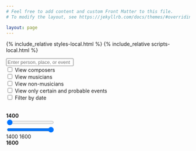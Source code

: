 ```yaml
---
# Feel free to add content and custom Front Matter to this file.
# To modify the layout, see https://jekyllrb.com/docs/themes/#overriding-theme-defaults

layout: page
---
```


{% include_relative styles-local.html %}
{% include_relative scripts-local.html %}

<div class="search-bar">
    <input type="text" id="input" onkeyup="UserSearch()" placeholder="Enter person, place, or event">
    <span id="search-count"></span>
    <div class="checkbox-container">
    <div class="checkbox-item">
        <input type="checkbox" id="composer-select" name="composer-select" value="composer-select">
        <label for="composer-select">
            <span class="color-sample" style="background-color: #440154;"></span>
            View composers
        </label>
    </div>
    <div class="checkbox-item">
        <input type="checkbox" id="musician-select" name="musician-select" value="musician-select">
        <label for="musician-select">
            <span class="color-sample" style="background-color: #23ed5c;"></span>
            View musicians
        </label>
    </div>
    <div class="checkbox-item">
        <input type="checkbox" id="non-musician-select" name="non-musician-select" value="non-musician-select">
        <label for="non-musician-select">
            <span class="color-sample" style="background-color: #fde725;"></span>
            View non-musicians
        </label>
    </div>
</div>
</div>
<div class="checkbox-item">
    <input type="checkbox" id="certainty-select" name="certainty-select" value="certainty-select">
    <label for="certainty-select">View only certain and probable events</label>
</div>
<div class="checkbox-item">
    <input type="checkbox" id="chronology-select" name="chronology-select" value="chronology-select">
    <label for="chronology-select">Filter by date</label>
</div>

<div class="small-space"></div>

<div id="map"></div>

<div class="small-space"></div>

<table class="histogram">
    <tr id="histogramRow"></tr>
</table>

<div class="slider-container">
    <div class="slider-wrapper">
        <span id="slider-start-label" class="slider-label"><b>1400</b></span>
        <div class="slider-highlighted-track"></div> <!-- The blue track -->
        <div class="slider-min-container">
            <input type="range" id="date-slider-min" min="1400" max="1600" value="1400" step="1" oninput="updateDateRange(); updateSliderBackground()">
        </div>
        <div class="slider-max-container">
            <input type="range" id="date-slider-max" min="1400" max="1600" value="1600" step="1" oninput="updateDateRange(); updateSliderBackground()">
        </div>
        <div class="slider-active-label-container">
            <span id="slider-start-active-label" class="slider-active-label-start">1400</span>
            <span id="slider-end-active-label" class="slider-active-label-end">1600</span>
        </div>
        <span id="slider-end-label" class="slider-label"><b>1600</b></span>
    </div>
    <span id="slider-date-range"></span>
</div>